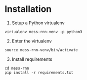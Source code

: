 # Installation

1. Setup a Python virtualenv
```
virtualenv mess-rnn-venv -p python3
```

2. Enter the virtualenv
```
source mess-rnn-venv/bin/activate
```

3. Install requirements
```
cd mess-rnn
pip install -r requirements.txt
```
